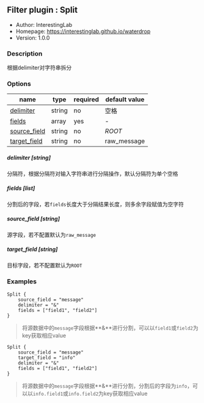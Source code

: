 ## Filter plugin : Split

* Author: InterestingLab
* Homepage: https://interestinglab.github.io/waterdrop
* Version: 1.0.0

### Description

根据delimiter对字符串拆分

### Options

| name | type | required | default value |
| --- | --- | --- | --- |
| [delimiter](#delimiter-string) | string | no | 空格 |
| [fields](#fields-array) | array | yes | - |
| [source_field](#source_field-string) | string | no | _ROOT_ |
| [target_field](#target_field-string) | string | no | raw_message |

##### delimiter [string]

分隔符，根据分隔符对输入字符串进行分隔操作，默认分隔符为单个空格

##### fields [list]

分割后的字段，若`fields`长度大于分隔结果长度，则多余字段赋值为空字符

##### source_field [string]

源字段，若不配置默认为`raw_message`

##### target_field [string]

目标字段，若不配置默认为`ROOT`

### Examples

```
Split {
    source_field = "message"
    delimiter = "&"
    fields = ["field1", "field2"]
}
```

> 将源数据中的`message`字段根据**&**进行分割，可以以`field1`或`field2`为key获取相应value

```
Split {
    source_field = "message"
    target_field = "info"
    delimiter = "&"
    fields = ["field1", "field2"]
}
```

> 将源数据中的`message`字段根据**&**进行分割，分割后的字段为`info`，可以以`info.field1`或`info.field2`为key获取相应value